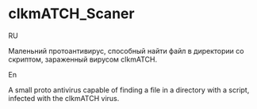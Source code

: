 # clkmATCH_Scaner
RU

Маленьний протоантивирус, способный найти файл в директории со скриптом, зараженный вирусом clkmATCH.

En

A small proto antivirus capable of finding a file in a directory with a script, infected with the clkmATCH virus.

